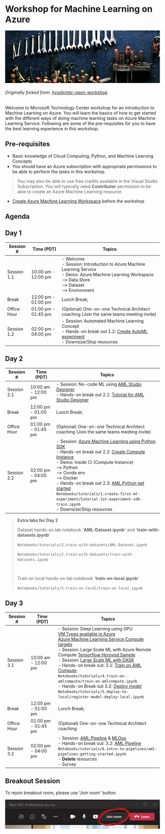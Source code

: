 # Workshop for Machine Learning on Azure

![logo](images/workshop_logo.png)

###### Originally forked from: [hyssh/mtc-open-workshop](https://github.com/hyssh/mtc-open-workshop)

Welcome to Microsoft Technology Center workshop for an introduction to Machine Learning on Azure. You will learn the basics of how to get started with the different ways of doing machine learning tasks on Azure Machine Learning Service.
Following are some of the pre-requisites for you to have the best learning experience in this workshop.

## Pre-requisites

* Basic knowledge of Cloud Computing, Python, and Machine Learning Concepts
* You should have an Azure subscription with appropriate permissions to be able to perform the tasks in this workshop.

> You may also be able to use free credits available in the Visual Studio Subscription.
> You will typically need **Contributor** permission to be able to create an Azure Machine Learning resource.

* [Create Azure Machine Learning Workspace](https://docs.microsoft.com/en-us/azure/machine-learning/how-to-manage-workspace?tabs=azure-portal) before the workshop

## Agenda

## Day 1

| Session #   | Time (PDT)          | Topics                                                                                                                                                                         |
| ----------- | ------------------- | ------------------------------------------------------------------------------------------------------------------------------------------------------------------------------ |
| Session 1.1 | 10:00 am - 12:00 pm | - Welcome</br>- Session: Introduction to Azure Machine Learning Service</br>- Demo: Azure Machine Learning Workspace</br> --> Data Store</br> --> Dataset</br> --> Environment |
| Break       | 12:00 pm - 01:00 pm | Lunch Break;                                                                                                                                                                   |
| Office Hour | 01:00 pm - 01:45 pm | (Optional) One-on-one Technical Architect coaching (Join the same teams meeting invite)                                                                                        |
| Session 1.2 | 02:00 pm - 04:00 pm | - Session: Automated Machine Learning Concept</br> - Hands-on break out 1.2: [Create AutoML experiment](/labs/lab1.2.md)</br>- Downsize/Stop resources                         |

## Day 2

| Session #   | Time (PDT)          | Topics                                                                                                                                                                                                                                                                                                                                                                                                                                                                                                                                               |
| ----------- | ------------------- | ---------------------------------------------------------------------------------------------------------------------------------------------------------------------------------------------------------------------------------------------------------------------------------------------------------------------------------------------------------------------------------------------------------------------------------------------------------------------------------------------------------------------------------------------------- |
| Session 2.1 | 10:00 am - 12:00 pm | - Session: No-code ML using [AML Studio Designer](labs/session2.1.md)</br>- Hands-on break out 2.1: [Tutorial for AML Studio Designer](/labs/lab2.1.md)</br>                                                                                                                                                                                                                                                                                                                                                                                         |
| Break       | 12:00 pm - 01:00 pm | Lunch Break;                                                                                                                                                                                                                                                                                                                                                                                                                                                                                                                                         |
| Office Hour | 01:00 pm - 01:45 pm | (Optional) One-on-one Technical Architect coaching (Join the same teams meeting invite)                                                                                                                                                                                                                                                                                                                                                                                                                                                              |
| Session 2.2 | 02:00 pm - 04:00 pm | - Session: [Azure Machine Learning using Python SDK](/labs/session2.2.md)</br> - Hands-on break out 2.2: [Create Compute Instance](labs/lab2.2.md) </br> - Demo: Inside CI (Compute Instance)</br> --> Python </br> --> Conda env </br> --> Docker</br>- Hands-on break out 2.3: [AML Python get started](https://github.com/hyssh/mtc-open-workshop/tree/master/Notebooks/tutorials/1.create-first-ml-experiment) </br>```Notebooks/tutorials/1.create-first-ml-experiment/tutorial-1st-experiment-sdk-train.ipynb```</br>- Downsize/Stop resources |

> **Extra labs for Day 2**
>
> Dataset hands-on lab notebook '**AML-Dataset.ipynb**' and '**train-with-datasets.ipynb**'
>
> ```Notebooks/tutorials/2.train-with-datasets/AML-Dataset.ipynb```
>
> ```Notebooks/tutorials/2.train-with-datasets/train-with-datasets.ipynb```
>
></br>
>
> Train on local hands-on lab notebook '**train-on-local.ipynb**'
>
> ```Notebooks/tutorials/3.train-on-local/train-on-local.ipynb```

## Day 3

| Session #   | Time (PDT)          | Topics                                                                                                                                                                                                                                                                                                                                                                                                                                                                                                                                                                                                                                                                                                                                                                                                                                                                                                                                                                                                                                                          |
| ----------- | ------------------- | --------------------------------------------------------------------------------------------------------------------------------------------------------------------------------------------------------------------------------------------------------------------------------------------------------------------------------------------------------------------------------------------------------------------------------------------------------------------------------------------------------------------------------------------------------------------------------------------------------------------------------------------------------------------------------------------------------------------------------------------------------------------------------------------------------------------------------------------------------------------------------------------------------------------------------------------------------------------------------------------------------------------------------------------------------------- |
| Session 3.1 | 10:00 am - 12:00 pm | - Session: Deep Learning using GPU</br>[VM Types available in Azure](https://docs.microsoft.com/en-us/azure/virtual-machines/sizes-gpu)</br>[Azure Machine Learning Service Compute targets](labs/session3.1.1.md)</br>- Session: Large Scale ML with Azure Remote Compute [Tensorflow Horovod Sample](https://github.com/hyssh/mtc-open-workshop/blob/master/labs/tensorflow/distributed-tensorflow-with-horovod/distributed-tensorflow-with-horovod.ipynb)</br>- Session: [Large Scale ML with DASK](https://github.com/hyssh/azureml-and-dask/blob/master/interactive/StartDask.ipynb)</br> - Hands-on break out: 3.1: [Train on AML Compute](https://github.com/hyssh/mtc-open-workshop/tree/master/Notebooks/tutorials/4.train-on-amlcompute/)</br>```Notebooks/tutorials/4.train-on-amlcompute/train-on-amlcompute.ipynb```</br> - Hands-on Break out 3.2: [Deploy model](https://github.com/hyssh/mtc-open-workshop/tree/master/Notebooks/tutorials/5.deploy-to-local)</br>```Notebooks/tutorials/5.deploy-to-local/register-model-deploy-local.ipynb``` |
| Break       | 12:00 pm - 01:00 pm | Lunch Break;                                                                                                                                                                                                                                                                                                                                                                                                                                                                                                                                                                                                                                                                                                                                                                                                                                                                                                                                                                                                                                                    |
| Office Hour | 01:00 pm - 01:45 pm | (Optional) One-on-one Technical Architect coaching                                                                                                                                                                                                                                                                                                                                                                                                                                                                                                                                                                                                                                                                                                                                                                                                                                                                                                                                                                                                              |
| Session 3.2 | 02:00 pm - 04:00 pm | - Session: [AML Pipeline](labs/session3.2.md) & [MLOps](https://github.com/microsoft/MLOpsPython)</br> - Hands-on break out: 3.2: [AML Pipeline](https://github.com/hyssh/mtc-open-workshop/tree/master/Notebooks/tutorials/6.intro-to-pipelines)</br>```Notebooks/tutorials/6.intro-to-pipelines/aml-pipelines-getting-started.ipynb```</br>- **Delete** resources </br>- Survey                                                                                                                                                                                                                                                                                                                                                                                                                                                                                                                                                                                                                                                                               |

## Breakout Session

To rejoin breakout room, please use 'Join room' button.

![Join room](images/MicrosoftTeams-image.png)
